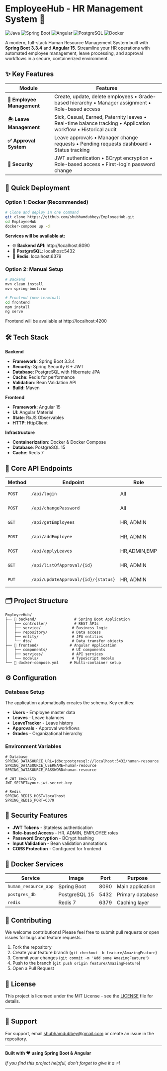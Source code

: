 # EmployeeHub - HR Management System 🏢

![Java](https://img.shields.io/badge/Java-17-orange)
![Spring Boot](https://img.shields.io/badge/Spring%20Boot-3.3.4-green)
![Angular](https://img.shields.io/badge/Angular-15-red)
![PostgreSQL](https://img.shields.io/badge/PostgreSQL-15-blue)
![Docker](https://img.shields.io/badge/Docker-✓-blue)

A modern, full-stack Human Resource Management System built with **Spring Boot 3.3.4** and **Angular 15**. Streamline your HR operations with automated employee management, leave processing, and approval workflows in a secure, containerized environment.

## ✨ Key Features

| Module | Features |
|--------|----------|
| **👥 Employee Management** | Create, update, delete employees • Grade-based hierarchy • Manager assignment • Role-based access |
| **🏝 Leave Management** | Sick, Casual, Earned, Paternity leaves • Real-time balance tracking • Application workflow • Historical audit |
| **✅ Approval System** | Leave approvals • Manager change requests • Pending requests dashboard • Status tracking |
| **🔐 Security** | JWT authentication • BCrypt encryption • Role-based access • First-login password change |

## 🚀 Quick Deployment

### Option 1: Docker (Recommended)
```bash
# Clone and deploy in one command
git clone https://github.com/shubhamdubbey/EmployeeHub.git
cd EmployeeHub
docker-compose up -d
```

**Services will be available at:**
- 🌐 **Backend API**: http://localhost:8090
- 💾 **PostgreSQL**: localhost:5432
- 🎯 **Redis**: localhost:6379

### Option 2: Manual Setup
```bash
# Backend
mvn clean install
mvn spring-boot:run

# Frontend (new terminal)
cd frontend
npm install
ng serve
```

Frontend will be available at http://localhost:4200

## 🛠 Tech Stack

**Backend**
- **Framework**: Spring Boot 3.3.4
- **Security**: Spring Security 6 + JWT
- **Database**: PostgreSQL with Hibernate JPA
- **Cache**: Redis for performance
- **Validation**: Bean Validation API
- **Build**: Maven

**Frontend**
- **Framework**: Angular 15
- **UI**: Angular Material
- **State**: RxJS Observables
- **HTTP**: HttpClient

**Infrastructure**
- **Containerization**: Docker & Docker Compose
- **Database**: PostgreSQL 15
- **Cache**: Redis 7

## 📡 Core API Endpoints

| Method | Endpoint | Role | Description |
|--------|----------|------|-------------|
| `POST` | `/api/login` | All | JWT Authentication |
| `POST` | `/api/changePassword` | All | Password management |
| `GET` | `/api/getEmployees` | HR, ADMIN | Paginated employee list |
| `POST` | `/api/addEmployee` | HR, ADMIN | Create new employee |
| `POST` | `/api/applyLeaves` | HR,ADMIN,EMP | Submit leave request |
| `GET` | `/api/listOfApproval/{id}` | HR, ADMIN | Pending approvals |
| `PUT` | `/api/updateApproval/{id}/{status}` | HR, ADMIN | Process approvals |

## 🗂 Project Structure

```
EmployeeHub/
├── 📁 backend/                 # Spring Boot Application
│   ├── controller/            # REST APIs
│   ├── service/              # Business logic
│   ├── repository/           # Data access
│   ├── entity/               # JPA entities
│   └── dto/                  # Data transfer objects
├── 📁 frontend/              # Angular Application
│   ├── components/           # UI components
│   ├── services/             # API services
│   └── models/               # TypeScript models
└── 🐳 docker-compose.yml     # Multi-container setup
```

## ⚙️ Configuration

### Database Setup
The application automatically creates the schema. Key entities:
- **Users** - Employee master data
- **Leaves** - Leave balances  
- **LeaveTracker** - Leave history
- **Approvals** - Approval workflows
- **Grades** - Organizational hierarchy

### Environment Variables
```properties
# Database
SPRING_DATASOURCE_URL=jdbc:postgresql://localhost:5432/human-resource
SPRING_DATASOURCE_USERNAME=human-resource
SPRING_DATASOURCE_PASSWORD=human-resource

# JWT Security
JWT_SECRET=your-jwt-secret-key

# Redis
SPRING_REDIS_HOST=localhost
SPRING_REDIS_PORT=6379
```

## 🔐 Security Features

- **JWT Tokens** - Stateless authentication
- **Role-based Access** - HR, ADMIN, EMPLOYEE roles
- **Password Encryption** - BCrypt hashing
- **Input Validation** - Bean validation annotations
- **CORS Protection** - Configured for frontend

## 🚢 Docker Services

| Service | Image | Port | Purpose |
|---------|-------|------|---------|
| `human_resource_app` | Spring Boot | 8090 | Main application |
| `postgres_db` | PostgreSQL 15 | 5432 | Primary database |
| `redis` | Redis 7 | 6379 | Caching layer |

## 🤝 Contributing

We welcome contributions! Please feel free to submit pull requests or open issues for bugs and feature requests.

1. Fork the repository
2. Create your feature branch (`git checkout -b feature/AmazingFeature`)
3. Commit your changes (`git commit -m 'Add some AmazingFeature'`)
4. Push to the branch (`git push origin feature/AmazingFeature`)
5. Open a Pull Request

## 📄 License

This project is licensed under the MIT License - see the [LICENSE](LICENSE) file for details.

---

## 💬 Support

For support, email shubhamdubbey@gmail.com or create an issue in the repository.

---

**Built with ❤️ using Spring Boot & Angular**

*If you find this project helpful, don't forget to give it a ⭐!*
